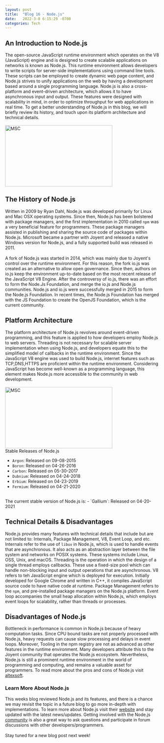 ```yaml
---
layout: post
title:  "Blog 16 - Node.js"
date:   2022-3-8 6:15:29 -0700
categories: Tech
---
```

## An Introduction to Node.js
The open-source JavaScript runtime environment which operates on the V8 (JavaScript) engine and is designed to create scalable applications on networks is known as Node.js. This runtime environment allows developers to write scripts for server-side implementations using command line tools. These scripts can be employed to create dynamic web page content, and Node.js strives to unify applications on the web by having a development based around a single programming language. Node.js is also a cross-platform and event-driven architecture, which allows it to have asynchronous input and output. These features were designed with scalability in mind, in order to optimize throughput for web applications in real time. To get a better understanding of Node.js in this blog, we will briefly review its history, and touch upon its platform architecture and technical details. 
<br/><br/>
<img src="https://upload.wikimedia.org/wikipedia/commons/thumb/d/d9/Node.js_logo.svg/1200px-Node.js_logo.svg.png" alt="MSC" width="350" height="200">
<br/>

## The History of Node.js
Written in 2009 by Ryan Dahl, Node.js was developed primarily for Linux and Mac OSX operating systems. Since then, Node.js has been bolstered with package managers, and the first implementation in 2010 called `npm` was a very beneficial feature for programmers. These package managers assisted in publishing and sharing the source code of packages within Node.js. Microsoft became a partner with Joyent and released a native Windows version for Node.js, and a fully supported build was released in 2011.
<br/><br/>
A fork of Node.js was started in 2014, which was mainly due to Joyent's control over the runtime environment. For this reason, the fork io.js was created as an alternative to allow open governance. Since then, authors on io.js keep the environment up-to-date based on the most recent release of the JavaScript V8 Engine. After the controversy of io.js, there was an effort to form the Node.Js Foundation, and merge the io.js and Node.js communities. Node.js and io.js were successfully merged in 2015 to form the Node.js Foundation. In recent times, the Node.js Foundation has merged with the JS Foundation to create the OpenJS Foundation, which is the current community.

## Platform Architecture
The platform architecture of Node.js revolves around event-driven programming, and this feature is applied to how developers employ Node.js to web servers. Threading is not necessary for scalable server implementation when using Node.js, and developers equate this to the simplified model of callbacks in the runtime environment. Since the JavaScript V8 engine was used to build Node.js, internet features such as TCP,DNS,HTTPS are proficient within the runtime environment. Considering JavaScript has become well-known as a programming language, this element makes Node.js more accessible to the community in web development. 
<br/><br/>
<img src="https://litslink.com/wp-content/uploads/2021/07/Node.js-Architecture-Chart.png" alt="MSC" width="350" height="200">
<br/>
Stable Releases of Node.js
- `Argon`:   Released on 09-08-2015
- `Boron`:   Released on 04-26-2016
- `Carbon`:  Released on 05-30-2017
- `Dubnium`: Released on 04-24-2018
- `Erbium`:  Released on 04-23-2019
- `Fermium`: Released on 04-21-2020
<br/>
The current stable version of Node.js is:
- `Gallium`: Released on 04-20-2021

## Technical Details & Disadvantages
Node.js provides many features with technical details that include but are not limited to: Internals, Package Management, V8, Event Loop, and etc. Internals refer to the use of `libuv` in Node.js, which is used to handle events that are asynchronous. It also acts as an abstraction layer between the file system and networks on POSIX systems. These systems include Linux, OSS, Unix, and macOS. Threading is the operation in which the design of a single thread employs callbacks. These use a fixed-size pool which can handle non-blocking input and output operations that are asynchronous. V8 refers to teh JavaScript engine which is deployed for execution. Initially developed for Google Chrome and written in C++, it compiles JavaScript source code to have native code at runtime. Package Management refers to the `npm`, and pre-installed package managers on the Node.js platform. Event loop accompanies the small heap allocation within Node.js, which employs event loops for scalability, rather than threads or processes.

## Disadvantages of Node.js
Bottleneck in performance is common in Node.js because of heavy computation tasks. Since CPU bound tasks are not properly processed with Node.js, heavy requests can cause slow processing and delays in event loops. Moreover, Tooling in the npm registry are not as advanced as other features in the runtime environment. Many developers attribute this to the Joyent community that operates the Node.js ecosystem. Nevertheless, Node.js is still a prominent runtime environment in the world of programming and computing, and remains a valuable asset for programmers. To read more about the pros and cons of Node.js visit [altexsoft][disadvantage-io].

### Learn More About Node.js
This weeks blog reviewed Node.js and its features, and there is a chance we may revisit the topic in a future blog to go more in-depth with implementations. To learn more about Node.js visit their [website][web-io] and stay updated with the latest news/updates. Getting involved with the Node.js [community][learn-io] is also a great way to ask questions and participate in forum discussions with other developers/programmers. 
<br/><br/>
Stay tuned for a new blog post next week!

[web-io]: https://nodejs.org/en/
[learn-io]: https://nodejs.org/en/get-involved/ 
[disadvantage-io]: https://www.simform.com/blog/nodejs-advantages-disadvantages/
